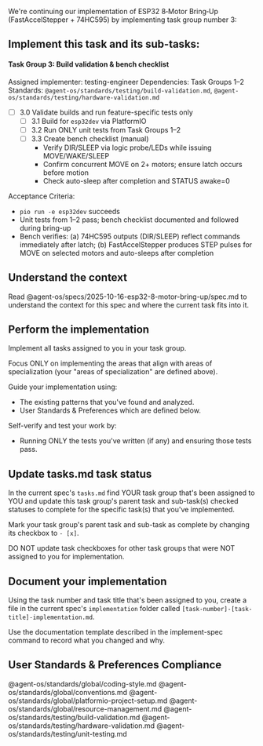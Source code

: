 We're continuing our implementation of ESP32 8‑Motor Bring‑Up (FastAccelStepper + 74HC595) by implementing task group number 3:

## Implement this task and its sub-tasks:

#### Task Group 3: Build validation & bench checklist
Assigned implementer: testing-engineer
Dependencies: Task Groups 1–2
Standards: `@agent-os/standards/testing/build-validation.md`, `@agent-os/standards/testing/hardware-validation.md`

- [ ] 3.0 Validate builds and run feature-specific tests only
  - [ ] 3.1 Build for `esp32dev` via PlatformIO
  - [ ] 3.2 Run ONLY unit tests from Task Groups 1–2
  - [ ] 3.3 Create bench checklist (manual)
    - Verify DIR/SLEEP via logic probe/LEDs while issuing MOVE/WAKE/SLEEP
    - Confirm concurrent MOVE on 2+ motors; ensure latch occurs before motion
    - Check auto-sleep after completion and STATUS awake=0

Acceptance Criteria:
- `pio run -e esp32dev` succeeds
- Unit tests from 1–2 pass; bench checklist documented and followed during bring-up
- Bench verifies: (a) 74HC595 outputs (DIR/SLEEP) reflect commands immediately after latch; (b) FastAccelStepper produces STEP pulses for MOVE on selected motors and auto-sleeps after completion

## Understand the context

Read @agent-os/specs/2025-10-16-esp32-8-motor-bring-up/spec.md to understand the context for this spec and where the current task fits into it.

## Perform the implementation

Implement all tasks assigned to you in your task group.

Focus ONLY on implementing the areas that align with areas of specialization (your "areas of specialization" are defined above).

Guide your implementation using:
- The existing patterns that you've found and analyzed.
- User Standards & Preferences which are defined below.

Self-verify and test your work by:
- Running ONLY the tests you've written (if any) and ensuring those tests pass.

## Update tasks.md task status

In the current spec's `tasks.md` find YOUR task group that's been assigned to YOU and update this task group's parent task and sub-task(s) checked statuses to complete for the specific task(s) that you've implemented.

Mark your task group's parent task and sub-task as complete by changing its checkbox to `- [x]`.

DO NOT update task checkboxes for other task groups that were NOT assigned to you for implementation.

## Document your implementation

Using the task number and task title that's been assigned to you, create a file in the current spec's `implementation` folder called `[task-number]-[task-title]-implementation.md`.

Use the documentation template described in the implement-spec command to record what you changed and why.

## User Standards & Preferences Compliance

@agent-os/standards/global/coding-style.md
@agent-os/standards/global/conventions.md
@agent-os/standards/global/platformio-project-setup.md
@agent-os/standards/global/resource-management.md
@agent-os/standards/testing/build-validation.md
@agent-os/standards/testing/hardware-validation.md
@agent-os/standards/testing/unit-testing.md

